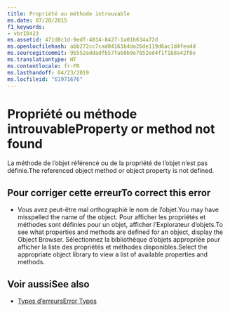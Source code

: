 ```yaml
---
title: Propriété ou méthode introuvable
ms.date: 07/20/2015
f1_keywords:
- vbrID423
ms.assetid: 471d8c1d-9edf-4014-8427-1a01b634a72d
ms.openlocfilehash: abb272cc7cad04161b4da26de119d6ac1d4fea4d
ms.sourcegitcommit: 9b552addadfb57fab0b9e7852ed4f1f1b8a42f8e
ms.translationtype: HT
ms.contentlocale: fr-FR
ms.lasthandoff: 04/23/2019
ms.locfileid: "61971676"
---
```

# <a name="property-or-method-not-found"></a><span data-ttu-id="6e209-102">Propriété ou méthode introuvable</span><span class="sxs-lookup"><span data-stu-id="6e209-102">Property or method not found</span></span>
<span data-ttu-id="6e209-103">La méthode de l’objet référencé ou de la propriété de l’objet n’est pas définie.</span><span class="sxs-lookup"><span data-stu-id="6e209-103">The referenced object method or object property is not defined.</span></span>  
  
## <a name="to-correct-this-error"></a><span data-ttu-id="6e209-104">Pour corriger cette erreur</span><span class="sxs-lookup"><span data-stu-id="6e209-104">To correct this error</span></span>  
  
- <span data-ttu-id="6e209-105">Vous avez peut-être mal orthographié le nom de l’objet.</span><span class="sxs-lookup"><span data-stu-id="6e209-105">You may have misspelled the name of the object.</span></span> <span data-ttu-id="6e209-106">Pour afficher les propriétés et méthodes sont définies pour un objet, afficher l’Explorateur d’objets.</span><span class="sxs-lookup"><span data-stu-id="6e209-106">To see what properties and methods are defined for an object, display the Object Browser.</span></span> <span data-ttu-id="6e209-107">Sélectionnez la bibliothèque d’objets appropriée pour afficher la liste des propriétés et méthodes disponibles.</span><span class="sxs-lookup"><span data-stu-id="6e209-107">Select the appropriate object library to view a list of available properties and methods.</span></span>  
  
## <a name="see-also"></a><span data-ttu-id="6e209-108">Voir aussi</span><span class="sxs-lookup"><span data-stu-id="6e209-108">See also</span></span>

- [<span data-ttu-id="6e209-109">Types d’erreurs</span><span class="sxs-lookup"><span data-stu-id="6e209-109">Error Types</span></span>](../../../visual-basic/programming-guide/language-features/error-types.md)
